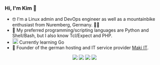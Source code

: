 ### Hi, I'm Kim 👋

- 🤓 I'm a Linux admin and DevOps engineer as well as a mountainbike enthusiast from Nuremberg, Germany. 🚵‍♂️
- 💙 My preferred programming/scripting languages are Python and Shell/Bash, but I also know Tcl/Expect and PHP.
- <img src="https://pkg.go.dev/static/shared/icon/favicon.ico" height="18px"> Currently learning Go
- 🍣 Founder of the german hosting and IT service provider [Maki IT](https://github.com/Maki-IT).

<div align="center">
  
[![](https://img.shields.io/badge/email-kim%40drechsel.xyz-blue?logo=appveyor)](mailto:kim@drechsel.xyz)
[![](https://img.shields.io/badge/blog-drechsel.xyz-blue?logo=appveyor)](https://drechsel.xyz)
[![](https://img.shields.io/badge/linkedin-find%20me%20on%20LinkedIn-blue?logo=appveyor)](https://www.linkedin.com/in/%F0%9F%91%BE-kim-oliver-drechsel-870236277/)
[![](https://img.shields.io/badge/xing-find%20me%20on%20XING-blue?logo=appveyor)](https://www.xing.com/profile/KimOliver_Drechsel)

</div>
